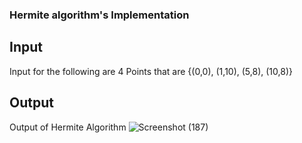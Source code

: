 ### Hermite algorithm's Implementation

## Input
Input for the following are 4 Points that are {(0,0), (1,10), (5,8), (10,8)}

## Output
Output of Hermite Algorithm
![Screenshot (187)](https://github.com/priyankkmt/Visualizer/assets/149180584/288beb34-4788-4efb-bea4-1106517a4cfc)

